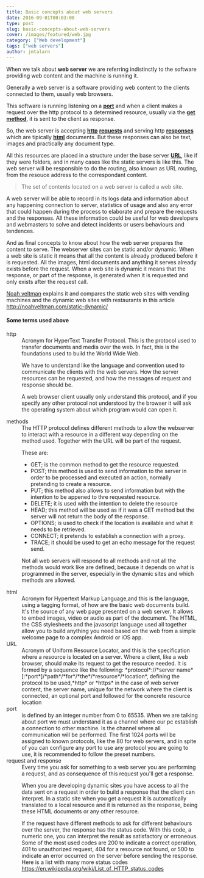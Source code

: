 ```yaml
---
title: Basic concepts about web servers
date: 2016-09-01T00:03:00
type: post
slug: basic-concepts-about-web-servers
cover: /images/featured/web.jpg
category: ["Web development"]
tags: ["web servers"]
author: jmtalarn
---
```


When we talk about **web server** we are referring indistinctly to the software providing web content and the machine is running it.

Generally a web server is a software providing web content to the clients connected to them, usually web browsers.

This software is running listening on a **<a href="http://blog.jmtalarn.com/basic-concepts-about-web-servers/#port">port</a>** and when a client makes a request over the http protocol to a determined resource, usually via the **<a href="http://blog.jmtalarn.com/basic-concepts-about-web-servers/#methods">get method</a>**, it is sent to the client as response.

<!--more-->

So, the web server is accepting **<a href="http://blog.jmtalarn.com/basic-concepts-about-web-servers/#http">http</a>** **<a href="http://blog.jmtalarn.com/basic-concepts-about-web-servers/#request-response">requests</a>** and serving http **<a href="http://blog.jmtalarn.com/basic-concepts-about-web-servers/#request-response">responses</a>** which are tipically **<a href="http://blog.jmtalarn.com/basic-concepts-about-web-servers/#html">html</a>** documents. But these responses can also be text, images and practically any document type.

All this resources are placed in a structure under the base server **<a href="http://blog.jmtalarn.com/basic-concepts-about-web-servers/#URL">URL</a>**, like if they were folders, and in many cases like the static servers is like this. The web server will be responsible to do the routing, also known as URL routing, from the resouce address to the correspondant content.

<blockquote>The set of contents located on a web server is called a web site.</blockquote>
A web server will be able to record in its logs data and information about any happening connection to server, statistics of usage and also any error that could happen during the process to elaborate and prepare the requests and the responses. All these information could be useful for web developers and webmasters to solve and detect incidents or users behaviours and tendences.

And as final concepts to know about how the web server prepares the content to serve. The webserver sites can be static and/or dynamic. When a web site is static it means that all the content is already produced before it is requested. All the images, html documents and anything it serves already exists before the request. When a web site is dynamic it means that the response, or part of the response, is generated when it is requested and only exists after the request call.

<a href="https://twitter.com/veltman">Noah veltman</a> explains it and compares the static web sites with vending machines and the dynamic web sites with restaurants in this article <a href="http://noahveltman.com/static-dynamic/">http://noahveltman.com/static-dynamic/</a>

<h4 id="sometermsusedabove">Some terms used above</h4>
<dl>
<dt id="http">http</dt>
<dd>Acronym for HyperText Transfer Protocol. This is the protocol used to transfer documents and media over the web. In fact, this is the foundations used to build the World Wide Web.

We have to understand like the language and convention used to communicate the clients with the web servers. How the server resources can be requested, and how the messages of request and response should be.

A web browser client usually only understand this protocol, and if you specify any other protocol not understood by the browser it will ask the operating system about which program would can open it.</dd>

<dt id="methods">methods</dt>
<dd>The HTTP protocol defines different methods to allow the webserver to interact with a resource in a different way depending on the method used. Together with the URL will be part of the request.

These are:

<ul>
<li>GET; is the common method to get the resource requested.</li>
<li>POST; this method is used to send information to the server in order to be processed and executed an action, normally pretending to create a resource.</li>
<li>PUT; this method also allows to send information but with the intention to be appened to thre requested resource.</li>
<li>DELETE; it is used with the intention to delete the resource</li>
<li>HEAD; this method will be used as if it was a GET method but the server will not return the body of the response.</li>
<li>OPTIONS; is used to check if the location is available and what it needs to be retrieved.</li>
<li>CONNECT; it pretends to establish a connection with a proxy.</li>
<li>TRACE; it should be used to get an echo message for the request send.</li>
</ul>

Not all web servers will respond to all methods and not all the methods would work like are defined, because it depends on what is programmed in the server, especially in the dynamic sites and which methods are allowed.</dd>

<dt id="html">html</dt>
<dd>Acronym for Hypertext Markup Language,and this is the language, using a tagging format, of how are the basic web documents build. It's the source of any web page presented on a web server. It allows to embed images, video or audio as part of the document. The HTML, the CSS stylesheets and the javascript language used all together allow you to build anything you need based on the web from a simple welcome page to a complex Android or iOS app.</dd>
<dt id="URL">URL</dt>
<dd>Acronym of Uniform Resource Locator, and this is the specification where a resource is located on a server. Where a client, like a web browser, should make its request to get the resource needed. It is formed by a sequence like the following: *protocol*://*server name*[:*port*]/*path*/*for*/*the*/*resource*/*location*, defining the protocol to be used,*http* or *https* in the case of web server content, the server name, unique for the network where the client is connected, an optional port and followed for the concrete resource location</dd>
<dt id="port">port</dt>
<dd>is defined by an integer number from 0 to 65535. When we are talking about port we must understand it as a channel where our pc establish a connection to other machine. Is the channel where all communication will be performed. The first 1024 ports will be assigned to known protocols, like the 80 for web servers, and in spite of you can configure any port to use any protocol you are going to use, it is recommended to follow the preset numbers.</dd>
<dt id="request-response">request and response</dt>
<dd>Every time you ask for something to a web server you are performing a request, and as consequence of this request you'll get a response.

When you are developing dynamic sites you have access to all the data sent on a request in order to build a response that the client can interpret. In a static site when you get a request it is automatically translated to a local resource and it is returned as the response, being these HTML documents or any other resource.

If the request have different methods to ask for different behaviours over the server, the response has the status code. With this code, a numeric one, you can interpret the result as satisfactory or erroneous. Some of the most used codes are 200 to indicate a correct operation, 401 to unauthorized request, 404 for a resource not found, or 500 to indicate an error occurred on the server before sending the response. Here is a list with many more status codes <a href="https://en.wikipedia.org/wiki/List_of_HTTP_status_codes">https://en.wikipedia.org/wiki/List_of_HTTP_status_codes</a></dd>

</dl>

